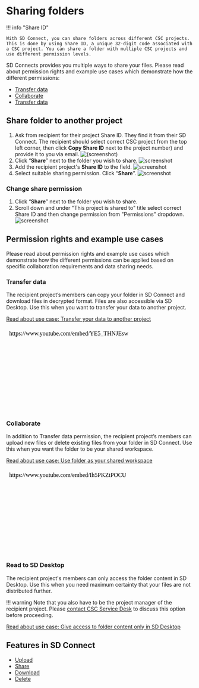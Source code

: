 # Sharing folders

!!! info "Share ID"

    With SD Connect, you can share folders across different CSC projects. This is done by using Share ID, a unique 32-digit code associated with a CSC project. You can share a folder with multiple CSC projects and use different permission levels. 

SD Connects provides you multiple ways to share your files. Please read about permission rights and example use cases which demonstrate how the different permissions:

* [Transfer data](#transfer-data)
* [Collaborate](#collaborate)
* [Transfer data](#read-to-sd-desktop)


## Share folder to another project


1. Ask from recipient for their project Share ID. They find it from their SD Connect. The recipient should select correct CSC project from the top left corner, then click **Copy Share ID** next to the project number) and provide it to you via email. 
![(screenshot)](https://a3s.fi/docs-files/sensitive-data/SD_Connect/UseCase_ShareID.png)
2. Click “**Share**” next to the folder you wish to share.
![screenshot](https://a3s.fi/docs-files/sensitive-data/SD_Connect/UseCase_ShareButton.png)
3. Add the recipient project's **Share ID** to the field.
![screenshot](https://a3s.fi/docs-files/sensitive-data/SD_Connect/UseCase_AddShareID.png)
4. Select suitable sharing permission. Click “**Share**”.
![screenshot](https://a3s.fi/docs-files/sensitive-data/SD_Connect/UseCase_SelectPermission.png)

### Change share permission

1. Click “**Share**” next to the folder you wish to share.
2. Scroll down and under "This project is shared to" title select correct Share ID and then change permission from "Permissions" dropdown. 
![screenshot](https://a3s.fi/docs-files/sensitive-data/SD_Connect/UseCase_ChangePermissions.png)

## Permission rights and example use cases

 Please read about permission rights and example use cases which demonstrate how the different permissions can be applied based on specific collaboration requirements and data sharing needs.

### Transfer data

The recipient project’s members can copy your folder in SD Connect and download files in decrypted format. Files are also accessible via SD Desktop. Use this when you want to transfer your data to another project.

[Read about use case: Transfer your data to another project](./sd-connect-share-tranfer-data.md)

<iframe width="400" height="225" srcdoc="https://www.youtube.com/embed/YE5_THNJEsw" title="Introducing CSC Sensitive Data Services" frameborder="0" allow="accelerometer; autoplay; clipboard-write; encrypted-media; gyroscope; picture-in-picture; web-share" allowfullscreen></iframe>

### Collaborate

In addition to Transfer data permission, the recipient project’s members can upload new files or delete existing files from your folder in SD Connect. Use this when you want the folder to be your shared workspace.

[Read about use case: Use folder as your shared workspace](./sd-connect-share-workspace.md)

<iframe width="400" height="225" srcdoc="https://www.youtube.com/embed/Ih5PKZtPOCU" title="Introducing CSC Sensitive Data Services" frameborder="0" allow="accelerometer; autoplay; clipboard-write; encrypted-media; gyroscope; picture-in-picture; web-share" allowfullscreen></iframe>

### Read to SD Desktop

The recipient project's members can only access the folder content in SD Desktop. Use this when you need maximum certainty that your files are not distributed further.

!!! warning
    Note that you also have to be the project manager of the recipient project. Please [contact CSC Service Desk](../../support/contact.md) to discuss this option before proceeding.

[Read about use case: Give access to folder content only in SD Desktop](./sd-connect-share-read-to-sd-desktop.md)

## Features in SD Connect

* [Upload](./sd-connect-upload.md)
* [Share](./sd-connect-share.md)
* [Download](./sd-connect-download.md)
* [Delete](./sd-connect-delete.md)

